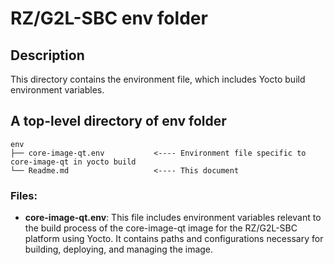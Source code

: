 # RZ/G2L-SBC env folder

## Description

This directory contains the environment file, which includes Yocto build environment variables.

## A top-level directory of env folder

```
env                             
├── core-image-qt.env           <---- Environment file specific to core-image-qt in yocto build
└── Readme.md                   <---- This document
```

### Files:
- **core-image-qt.env**: This file includes environment variables relevant to the build process of the core-image-qt image for the RZ/G2L-SBC platform using Yocto. It contains paths and configurations necessary for building, deploying, and managing the image.